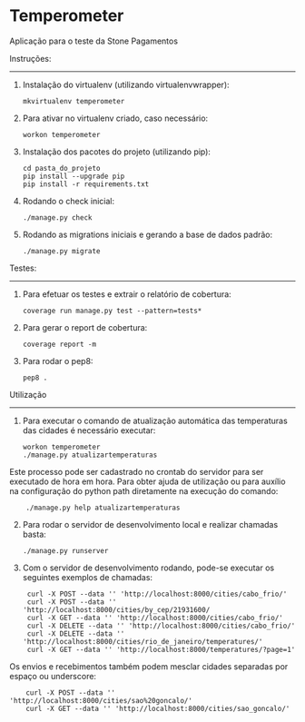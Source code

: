 Temperometer
============
Aplicação para o teste da Stone Pagamentos

Instruções:
___________


1.  Instalação do virtualenv (utilizando virtualenvwrapper):

        mkvirtualenv temperometer

2.  Para ativar no virtualenv criado, caso necessário:

        workon temperometer

3.  Instalação dos pacotes do projeto (utilizando pip):

        cd pasta_do_projeto
        pip install --upgrade pip
        pip install -r requirements.txt

4.  Rodando o check inicial:

        ./manage.py check

5.  Rodando as migrations iniciais e gerando a base de dados padrão:

        ./manage.py migrate

Testes:
_______

1.  Para efetuar os testes e extrair o relatório de cobertura:

        coverage run manage.py test --pattern=tests*

2.  Para gerar o report de cobertura:

        coverage report -m

3.  Para rodar o pep8:

        pep8 .

Utilização
__________

1.  Para executar o comando de atualização automática das temperaturas das cidades é necessário executar:

        workon temperometer
        ./manage.py atualizartemperaturas

Este processo pode ser cadastrado no crontab do servidor para ser executado de hora em hora.
Para obter ajuda de utilização ou para auxílio na configuração do python path diretamente na execução do comando:
        
        ./manage.py help atualizartemperaturas

2.  Para rodar o servidor de desenvolvimento local e realizar chamadas basta:
  
        ./manage.py runserver

3. Com o servidor de desenvolvimento rodando, pode-se executar os seguintes exemplos de chamadas:

        curl -X POST --data '' 'http://localhost:8000/cities/cabo_frio/'
        curl -X POST --data '' 'http://localhost:8000/cities/by_cep/21931600/
        curl -X GET --data '' 'http://localhost:8000/cities/cabo_frio/'
        curl -X DELETE --data '' 'http://localhost:8000/cities/cabo_frio/'
        curl -X DELETE --data '' 'http://localhost:8000/cities/rio_de_janeiro/temperatures/'
        curl -X GET --data '' 'http://localhost:8000/temperatures/?page=1'

  Os envios e recebimentos também podem mesclar cidades separadas por espaço ou underscore:

        curl -X POST --data '' 'http://localhost:8000/cities/sao%20goncalo/'
        curl -X GET --data '' 'http://localhost:8000/cities/sao_goncalo/'